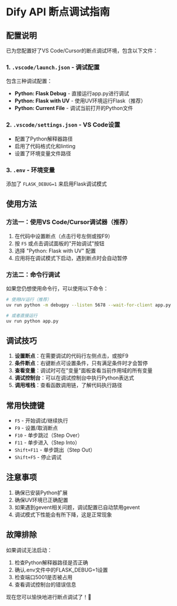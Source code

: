 # Dify API 断点调试指南

## 配置说明

已为您配置好了VS Code/Cursor的断点调试环境，包含以下文件：

### 1. `.vscode/launch.json` - 调试配置
包含三种调试配置：
- **Python: Flask Debug** - 直接运行app.py进行调试
- **Python: Flask with UV** - 使用UV环境运行Flask（推荐）
- **Python: Current File** - 调试当前打开的Python文件

### 2. `.vscode/settings.json` - VS Code设置
- 配置了Python解释器路径
- 启用了代码格式化和linting
- 设置了环境变量文件路径

### 3. `.env` - 环境变量
添加了 `FLASK_DEBUG=1` 来启用Flask调试模式

## 使用方法

### 方法一：使用VS Code/Cursor调试器（推荐）

1. 在代码中设置断点（点击行号左侧或按F9）
2. 按 `F5` 或点击调试面板的"开始调试"按钮
3. 选择 "Python: Flask with UV" 配置
4. 应用将在调试模式下启动，遇到断点时会自动暂停

### 方法二：命令行调试

如果您仍想使用命令行，可以使用以下命令：

```bash
# 使用UV运行（推荐）
uv run python -m debugpy --listen 5678 --wait-for-client app.py

# 或者直接运行
uv run python app.py
```

## 调试技巧

1. **设置断点**：在需要调试的代码行左侧点击，或按F9
2. **条件断点**：右键断点可设置条件，只有满足条件时才会暂停
3. **查看变量**：调试时可在"变量"面板查看当前作用域的所有变量
4. **调试控制台**：可以在调试控制台中执行Python表达式
5. **调用堆栈**：查看函数调用链，了解代码执行路径

## 常用快捷键

- `F5` - 开始调试/继续执行
- `F9` - 设置/取消断点
- `F10` - 单步跳过（Step Over）
- `F11` - 单步进入（Step Into）
- `Shift+F11` - 单步跳出（Step Out）
- `Shift+F5` - 停止调试

## 注意事项

1. 确保已安装Python扩展
2. 确保UV环境已正确配置
3. 如果遇到gevent相关问题，调试配置已自动禁用gevent
4. 调试模式下性能会有所下降，这是正常现象

## 故障排除

如果调试无法启动：
1. 检查Python解释器路径是否正确
2. 确认.env文件中的FLASK_DEBUG=1设置
3. 检查端口5001是否被占用
4. 查看调试控制台的错误信息

现在您可以愉快地进行断点调试了！🎉
